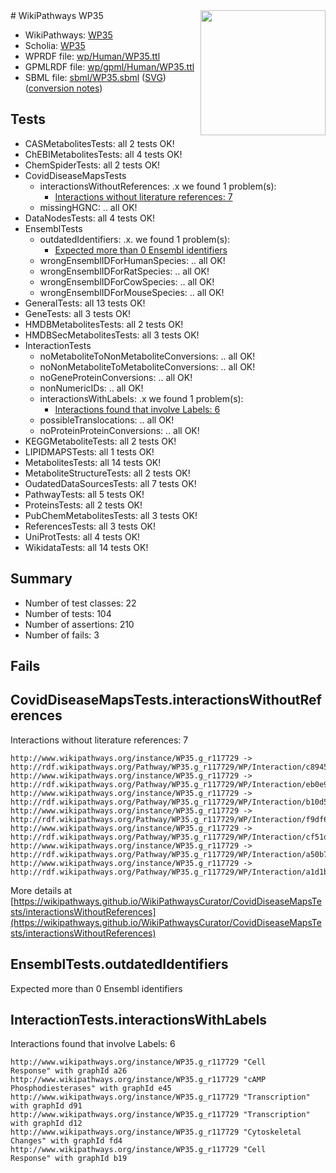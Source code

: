 <img style="float: right; width: 200px" src="../logo.png" />
# WikiPathways WP35

* WikiPathways: [WP35](https://identifiers.org/wikipathways:WP35)
* Scholia: [WP35](https://scholia.toolforge.org/wikipathways/WP35)
* WPRDF file: [wp/Human/WP35.ttl](../wp/Human/WP35.ttl)
* GPMLRDF file: [wp/gpml/Human/WP35.ttl](../wp/gpml/Human/WP35.ttl)
* SBML file: [sbml/WP35.sbml](../sbml/WP35.sbml) ([SVG](../sbml/WP35.svg)) ([conversion notes](../sbml/WP35.txt))

## Tests
* CASMetabolitesTests: all 2 tests OK!
* ChEBIMetabolitesTests: all 4 tests OK!
* ChemSpiderTests: all 2 tests OK!
* CovidDiseaseMapsTests
    * interactionsWithoutReferences: .x we found 1 problem(s):
        * [Interactions without literature references: 7](#2e295935)
    * missingHGNC: .. all OK!
* DataNodesTests: all 4 tests OK!
* EnsemblTests
    * outdatedIdentifiers: .x. we found 1 problem(s):
        * [Expected more than 0 Ensembl identifiers](#f44398b7)
    * wrongEnsemblIDForHumanSpecies: .. all OK!
    * wrongEnsemblIDForRatSpecies: .. all OK!
    * wrongEnsemblIDForCowSpecies: .. all OK!
    * wrongEnsemblIDForMouseSpecies: .. all OK!
* GeneralTests: all 13 tests OK!
* GeneTests: all 3 tests OK!
* HMDBMetabolitesTests: all 2 tests OK!
* HMDBSecMetabolitesTests: all 3 tests OK!
* InteractionTests
    * noMetaboliteToNonMetaboliteConversions: .. all OK!
    * noNonMetaboliteToMetaboliteConversions: .. all OK!
    * noGeneProteinConversions: .. all OK!
    * nonNumericIDs: .. all OK!
    * interactionsWithLabels: .x we found 1 problem(s):
        * [Interactions found that involve Labels: 6](#630d267d)
    * possibleTranslocations: .. all OK!
    * noProteinProteinConversions: .. all OK!
* KEGGMetaboliteTests: all 2 tests OK!
* LIPIDMAPSTests: all 1 tests OK!
* MetabolitesTests: all 14 tests OK!
* MetaboliteStructureTests: all 2 tests OK!
* OudatedDataSourcesTests: all 7 tests OK!
* PathwayTests: all 5 tests OK!
* ProteinsTests: all 2 tests OK!
* PubChemMetabolitesTests: all 3 tests OK!
* ReferencesTests: all 3 tests OK!
* UniProtTests: all 4 tests OK!
* WikidataTests: all 14 tests OK!


## Summary

* Number of test classes: 22
* Number of tests: 104
* Number of assertions: 210
* Number of fails: 3

## Fails

<a name="2e295935" />

## CovidDiseaseMapsTests.interactionsWithoutReferences

Interactions without literature references: 7
```
http://www.wikipathways.org/instance/WP35.g_r117729 -> http://rdf.wikipathways.org/Pathway/WP35.g_r117729/WP/Interaction/c8945
http://www.wikipathways.org/instance/WP35.g_r117729 -> http://rdf.wikipathways.org/Pathway/WP35.g_r117729/WP/Interaction/eb0e9
http://www.wikipathways.org/instance/WP35.g_r117729 -> http://rdf.wikipathways.org/Pathway/WP35.g_r117729/WP/Interaction/b10d5
http://www.wikipathways.org/instance/WP35.g_r117729 -> http://rdf.wikipathways.org/Pathway/WP35.g_r117729/WP/Interaction/f9df6
http://www.wikipathways.org/instance/WP35.g_r117729 -> http://rdf.wikipathways.org/Pathway/WP35.g_r117729/WP/Interaction/cf51d
http://www.wikipathways.org/instance/WP35.g_r117729 -> http://rdf.wikipathways.org/Pathway/WP35.g_r117729/WP/Interaction/a50b7
http://www.wikipathways.org/instance/WP35.g_r117729 -> http://rdf.wikipathways.org/Pathway/WP35.g_r117729/WP/Interaction/a1d1b
```

More details at [https://wikipathways.github.io/WikiPathwaysCurator/CovidDiseaseMapsTests/interactionsWithoutReferences](https://wikipathways.github.io/WikiPathwaysCurator/CovidDiseaseMapsTests/interactionsWithoutReferences)

<a name="f44398b7" />

## EnsemblTests.outdatedIdentifiers

Expected more than 0 Ensembl identifiers
<a name="630d267d" />

## InteractionTests.interactionsWithLabels

Interactions found that involve Labels: 6
```
http://www.wikipathways.org/instance/WP35.g_r117729 "Cell
Response" with graphId a26
http://www.wikipathways.org/instance/WP35.g_r117729 "cAMP
Phosphodiesterases" with graphId e45
http://www.wikipathways.org/instance/WP35.g_r117729 "Transcription" with graphId d91
http://www.wikipathways.org/instance/WP35.g_r117729 "Transcription" with graphId d12
http://www.wikipathways.org/instance/WP35.g_r117729 "Cytoskeletal
Changes" with graphId fd4
http://www.wikipathways.org/instance/WP35.g_r117729 "Cell
Response" with graphId b19
```

